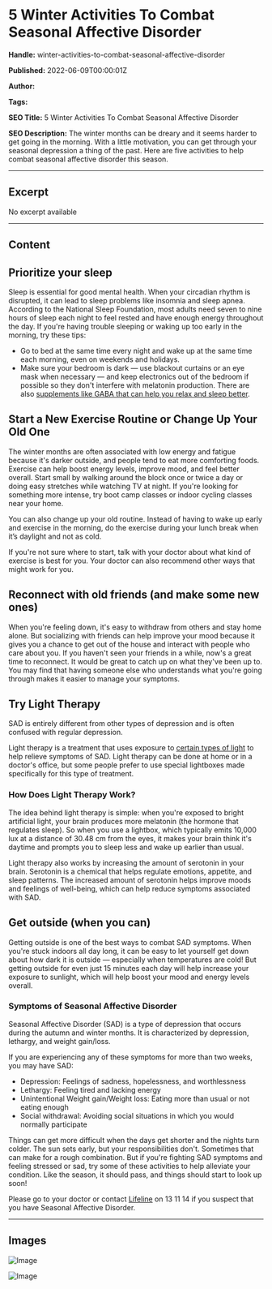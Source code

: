 # 5 Winter Activities To Combat Seasonal Affective Disorder

**Handle:** winter-activities-to-combat-seasonal-affective-disorder

**Published:** 2022-06-09T00:00:01Z

**Author:**  

**Tags:** 

**SEO Title:** 5 Winter Activities To Combat Seasonal Affective Disorder

**SEO Description:** The winter months can be dreary and it seems harder to get going in the morning. With a little motivation, you can get through your seasonal depression a thing of the past. Here are five activities to help combat seasonal affective disorder this season.

---

## Excerpt

No excerpt available

---

## Content

## Prioritize your sleep

Sleep is essential for good mental health. When your circadian rhythm is disrupted, it can lead to sleep problems like insomnia and sleep apnea. According to the National Sleep Foundation, most adults need seven to nine hours of sleep each night to feel rested and have enough energy throughout the day. If you're having trouble sleeping or waking up too early in the morning, try these tips:

- Go to bed at the same time every night and wake up at the same time each morning, even on weekends and holidays.
- Make sure your bedroom is dark — use blackout curtains or an eye mask when necessary — and keep electronics out of the bedroom if possible so they don't interfere with melatonin production. There are also [supplements like GABA that can help you relax and sleep better](https://www.vpa.com.au/products/gaba-powder).

## Start a New Exercise Routine or Change Up Your Old One

The winter months are often associated with low energy and fatigue because it's darker outside, and people tend to eat more comforting foods. Exercise can help boost energy levels, improve mood, and feel better overall. Start small by walking around the block once or twice a day or doing easy stretches while watching TV at night. If you're looking for something more intense, try boot camp classes or indoor cycling classes near your home.

You can also change up your old routine. Instead of having to wake up early and exercise in the morning, do the exercise during your lunch break when it’s daylight and not as cold.

If you're not sure where to start, talk with your doctor about what kind of exercise is best for you. Your doctor can also recommend other ways that might work for you.

## Reconnect with old friends (and make some new ones)

When you're feeling down, it's easy to withdraw from others and stay home alone. But socializing with friends can help improve your mood because it gives you a chance to get out of the house and interact with people who care about you. If you haven't seen your friends in a while, now's a great time to reconnect. It would be great to catch up on what they've been up to. You may find that having someone else who understands what you're going through makes it easier to manage your symptoms.

## Try Light Therapy

SAD is entirely different from other types of depression and is often confused with regular depression.

Light therapy is a treatment that uses exposure to [certain types of light](https://www.mayoclinic.org/diseases-conditions/seasonal-affective-disorder/in-depth/seasonal-affective-disorder-treatment/art-20048298) to help relieve symptoms of SAD. Light therapy can be done at home or in a doctor's office, but some people prefer to use special lightboxes made specifically for this type of treatment.

### How Does Light Therapy Work?

The idea behind light therapy is simple: when you're exposed to bright artificial light, your brain produces more melatonin (the hormone that regulates sleep). So when you use a lightbox, which typically emits 10,000 lux at a distance of 30.48 cm from the eyes, it makes your brain think it's daytime and prompts you to sleep less and wake up earlier than usual.

Light therapy also works by increasing the amount of serotonin in your brain. Serotonin is a chemical that helps regulate emotions, appetite, and sleep patterns. The increased amount of serotonin helps improve moods and feelings of well-being, which can help reduce symptoms associated with SAD.

## Get outside (when you can)

Getting outside is one of the best ways to combat SAD symptoms. When you're stuck indoors all day long, it can be easy to let yourself get down about how dark it is outside — especially when temperatures are cold! But getting outside for even just 15 minutes each day will help increase your exposure to sunlight, which will help boost your mood and energy levels overall.

### Symptoms of Seasonal Affective Disorder

Seasonal Affective Disorder (SAD) is a type of depression that occurs during the autumn and winter months. It is characterized by depression, lethargy, and weight gain/loss.

If you are experiencing any of these symptoms for more than two weeks, you may have SAD:

- Depression: Feelings of sadness, hopelessness, and worthlessness
- Lethargy: Feeling tired and lacking energy
- Unintentional Weight gain/Weight loss: Eating more than usual or not eating enough
- Social withdrawal: Avoiding social situations in which you would normally participate

Things can get more difficult when the days get shorter and the nights turn colder. The sun sets early, but your responsibilities don't. Sometimes that can make for a rough combination. But if you're fighting SAD symptoms and feeling stressed or sad, try some of these activities to help alleviate your condition. Like the season, it should pass, and things should start to look up soon!

Please go to your doctor or contact [Lifeline](https://www.googleadservices.com/pagead/aclk?sa=L&ai=DChcSEwjP0Pe60434AhXId4sKHR0tDz8YABAAGgJ0bQ&ae=2&ohost=www.google.com&cid=CAESauD2vApLlJPtHw6MEKsTd8w3ahhh4Gavv6Yfw_yN_TANNAi9ki0zo7JMRndzuHDIK4D0SSEwXVFczbqY1tDGMeDKboj7dGebQN1ks73c1vn4aRE2Rvh-5fiVfyhm9WSsufDwgMxqO1nM8MI&sig=AOD64_1KOogCbTqmWyxx3RqxVjPDEBN2Hg&q&adurl&ved=2ahUKEwjTo--60434AhV2mVYBHeGTBVQQ0Qx6BAgCEAE) on 13 11 14 if you suspect that you have Seasonal Affective Disorder.

---

## Images

![Image](undefined)

![Image](undefined)

